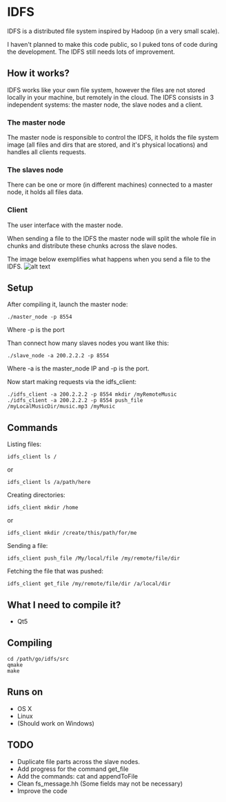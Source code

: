 IDFS
===========

IDFS is a distributed file system inspired by Hadoop (in a very small scale).

I haven't planned to make this code public, so I puked tons of code during the development.
The IDFS still needs lots of improvement.


How it works?
--------------------------
IDFS works like your own file system, however the files are not stored locally in your
machine, but remotely in the cloud. The IDFS consists in 3 independent systems:
the master node, the slave nodes and a client.

### The master node

The master node is responsible to control the IDFS, it holds the file system image
(all files and dirs that are stored, and it's physical locations) and handles all
clients requests.

### The slaves node
There can be one or more (in different machines) connected to a master node,
it holds all files data.

### Client
The user interface with the master node.

When sending a file to the IDFS the master node will split the whole file in chunks and
distribute these chunks across the slave nodes.

The image below exemplifies what happens when you send a file to the IDFS.
![alt text](https://raw.github.com/cabelitos/idfs/master/overview.jpg "IDFS overview")


Setup
----------

After compiling it, launch the master node:
```shell
./master_node -p 8554
```

Where -p is the port

Than connect how many slaves nodes you want like this:
```shell
./slave_node -a 200.2.2.2 -p 8554
```

Where -a is the master_node IP and -p is the port.

Now start making requests via the idfs_client:
```shell
./idfs_client -a 200.2.2.2 -p 8554 mkdir /myRemoteMusic
./idfs_client -a 200.2.2.2 -p 8554 push_file /myLocalMusicDir/music.mp3 /myMusic
```

Commands
----------
Listing files:
```shell
idfs_client ls /
```

or

```shell
idfs_client ls /a/path/here
```

Creating directories:
```shell
idfs_client mkdir /home
```

or

```shell
idfs_client mkdir /create/this/path/for/me
```

Sending a file:

```shell
idfs_client push_file /My/local/file /my/remote/file/dir
```

Fetching the file that was pushed:
```shell
idfs_client get_file /my/remote/file/dir /a/local/dir
```

What I need to compile it?
--------------------------
* Qt5

Compiling
----------
```shell
cd /path/go/idfs/src
qmake
make
```

Runs on
----------
* OS X
* Linux
* (Should work on Windows)


TODO
-----
* Duplicate file parts across the slave nodes.
* Add progress for the command get_file
* Add the commands: cat and appendToFile
* Clean fs_message.hh (Some fields may not be necessary)
* Improve the code